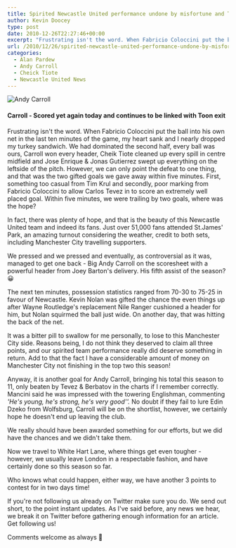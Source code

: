 ```yaml
---
title: Spirited Newcastle United performance undone by misfortune and Tevez
author: Kevin Doocey
type: post
date: 2010-12-26T22:27:46+00:00
excerpt: "Frustrating isn't the word. When Fabricio Coloccini put the ball the ball into his own net in the last ten minutes of the game.."
url: /2010/12/26/spirited-newcastle-united-performance-undone-by-misfortune-and-tevez/
categories:
  - Alan Pardew
  - Andy Carroll
  - Cheick Tiote
  - Newcastle United News
---
```


![Andy Carroll](https://www.tynetime.com/wp-content/uploads/2010/12/Andy-Carroll-006.jpg "Andy-Carroll-006")

#### Carroll - Scored yet again today and continues to be linked with Toon exit

Frustrating isn't the word. When Fabricio Coloccini put the ball into his own net in the last ten minutes of the game, my heart sank and I nearly dropped my turkey sandwich. We had dominated the second half, every ball was ours, Carroll won every header, Cheik Tiote cleaned up every spill in centre midfield and Jose Enrique & Jonas Gutierrez swept up everything on the leftside of the pitch. However, we can only point the defeat to one thing, and that was the two gifted goals we gave away within five minutes. First, something too casual from Tim Krul and secondly, poor marking from Fabricio Coloccini to allow Carlos Tevez in to score an extremely well placed goal. Within five minutes, we were trailing by two goals, where was the hope?

In fact, there was plenty of hope, and that is the beauty of this Newcastle United team and indeed its fans. Just over 51,000 fans attended St.James' Park, an amazing turnout considering the weather, credit to both sets, including Manchester City travelling supporters.

We pressed and we pressed and eventually, as controversial as it was, managed to get one back - Big Andy Carroll on the scoresheet with a powerful header from Joey Barton's delivery. His fifth assist of the season? 😀

The next ten minutes, possession statistics ranged from 70-30 to 75-25 in favour of Newcastle. Kevin Nolan was gifted the chance the even things up after Wayne Routledge's replacement Nile Ranger cushioned a header for him, but Nolan squirmed the ball just wide. On another day, that was hitting the back of the net.

It was a bitter pill to swallow for me personally, to lose to this Manchester City side. Reasons being, I do not think they deserved to claim all three points, and our spirited team performance really did deserve something in return. Add to that the fact I have a considerable amount of money on Manchester City not finishing in the top two this season!

Anyway, it is another goal for Andy Carroll, bringing his total this season to 11, only beaten by Tevez & Berbatov in the charts if I remember correctly. Mancini said he was impressed with the towering Englishman, commenting _'He's young, he's strong, he's very good''._ No doubt if they fail to lure Edin Dzeko from Wolfsburg, Carroll will be on the shortlist, however, we certainly hope he doesn't end up leaving the club.

We really should have been awarded something for our efforts, but we did have the chances and we didn't take them.

Now we travel to White Hart Lane, where things get even tougher - however, we usually leave London in a respectable fashion, and have certainly done so this season so far.

Who knows what could happen, either way, we have another 3 points to contest for in two days time!

If you're not following us already on Twitter make sure you do. We send out short, to the point instant updates. As I've said before, any news we hear, we break it on Twitter before gathering enough information for an article. Get following us!

Comments welcome as always 🙂
